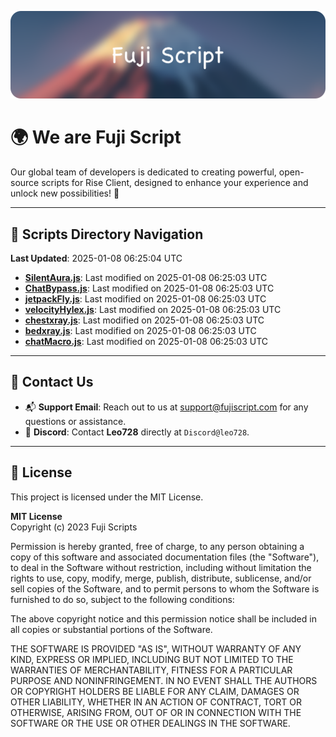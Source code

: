 ![Banner](.github/b.webp)

# 🌍 **We are Fuji Script**

Our global team of developers is dedicated to creating powerful, open-source scripts for Rise Client, designed to enhance your experience and unlock new possibilities! 🌟

---
<!-- SCRIPTS_NAVIGATION_START -->
## 📂 **Scripts Directory Navigation**

**Last Updated**: 2025-01-08 06:25:04 UTC

- **[SilentAura.js](scripts/SilentAura.js)**: Last modified on 2025-01-08 06:25:03 UTC
- **[ChatBypass.js](scripts/ChatBypass.js)**: Last modified on 2025-01-08 06:25:03 UTC
- **[jetpackFly.js](scripts/jetpackFly.js)**: Last modified on 2025-01-08 06:25:03 UTC
- **[velocityHylex.js](scripts/velocityHylex.js)**: Last modified on 2025-01-08 06:25:03 UTC
- **[chestxray.js](scripts/chestxray.js)**: Last modified on 2025-01-08 06:25:03 UTC
- **[bedxray.js](scripts/bedxray.js)**: Last modified on 2025-01-08 06:25:03 UTC
- **[chatMacro.js](scripts/chatMacro.js)**: Last modified on 2025-01-08 06:25:03 UTC

<!-- SCRIPTS_NAVIGATION_END -->

---

## 💬 **Contact Us**  
- 📬 **Support Email**: Reach out to us at [support@fujiscript.com](mailto:support@fujiscript.com) for any questions or assistance.  
- 💬 **Discord**: Contact **Leo728** directly at `Discord@leo728`.

---

## 📜 **License**

This project is licensed under the MIT License.  

**MIT License**  
Copyright (c) 2023 Fuji Scripts  

Permission is hereby granted, free of charge, to any person obtaining a copy of this software and associated documentation files (the "Software"), to deal in the Software without restriction, including without limitation the rights to use, copy, modify, merge, publish, distribute, sublicense, and/or sell copies of the Software, and to permit persons to whom the Software is furnished to do so, subject to the following conditions:  

The above copyright notice and this permission notice shall be included in all copies or substantial portions of the Software.  

THE SOFTWARE IS PROVIDED "AS IS", WITHOUT WARRANTY OF ANY KIND, EXPRESS OR IMPLIED, INCLUDING BUT NOT LIMITED TO THE WARRANTIES OF MERCHANTABILITY, FITNESS FOR A PARTICULAR PURPOSE AND NONINFRINGEMENT. IN NO EVENT SHALL THE AUTHORS OR COPYRIGHT HOLDERS BE LIABLE FOR ANY CLAIM, DAMAGES OR OTHER LIABILITY, WHETHER IN AN ACTION OF CONTRACT, TORT OR OTHERWISE, ARISING FROM, OUT OF OR IN CONNECTION WITH THE SOFTWARE OR THE USE OR OTHER DEALINGS IN THE SOFTWARE.  
